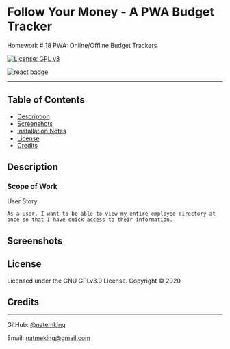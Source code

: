 # Follow Your Money - A PWA Budget Tracker
Homework # 18 PWA: Online/Offline Budget Trackers

<!-- [Offline Budget Tracker Deploy Link](https://follow-yr-money.herokuapp.com/) -->

[![License: GPL v3](https://img.shields.io/badge/License-GPLv3-blue.svg)](https://github.com/natemking/employee_directory/blob/main/LICENSE)

![react badge](https://img.shields.io/badge/react%20-%2320232a.svg?&style=for-the-badge&logo=react&logoColor=%2361DAFB")
<!-- ![html5 badge](https://img.shields.io/badge/html5%20-%23E34F26.svg?&style=flat&logo=html5&logoColor=white)
![css3 badge](https://img.shields.io/badge/css3%20-%231572B6.svg?&style=flat&logo=css3&logoColor=white)
![javascript badge](https://img.shields.io/badge/javascript%20-%23323330.svg?&style=flat&logo=javascript&logoColor=%23F7DF1E)
![node.js badge](https://img.shields.io/badge/Node.js%20-%2343853D.svg?&style=flat&logo=node.js&logoColor=white)
![express badge](https://img.shields.io/badge/Express.js%20-%23404d59.svg?&style=flat&logo=node.js&logoColor=white)
![mongodb badge](https://img.shields.io/badge/MongoDB-%234ea94b.svg?&style=flat&logo=mongodb&logoColor=white)
![mongoose badge](https://img.shields.io/badge/Mongoose-%23800.svg?&style=flat&logoColor=white)
![webpack badge](https://img.shields.io/badge/webpack%20-%238DD6F9.svg?&style=flat&logo=webpack&logoColor=black) -->


---
## Table of Contents
 * [Description](#description)
    <!-- + [Scope of Work](#scope-of-work)
    + [Progressive Web App Summary](#progressive-web-app-summary)
    + [Refactor and Redesign](#refactor-and-redesign)
    + [Added Functionality](#added-functionality)
    + [Modularization and Webpack](#modularization-and-webpack) -->
  * [Screenshots](#screenshots)
  * [Installation Notes](#installation-notes)
  * [License](#license)
  * [Credits](#credits)

## Description

### Scope of Work
User Story
```
As a user, I want to be able to view my entire employee directory at once so that I have quick access to their information.
```

## Screenshots

<!-- ![app gif](public/assets/images/screenshots/follow-your-money.gif)
<br>

_App Functionality_
<br> -->


## License
Licensed under the GNU GPLv3.0 License. Copyright © 2020

## Credits
<!-- 
* [Capitalize the first letter of every word with one line of code](<span>Photo by <a href="https://unsplash.com/@tannerboriack?utm_source=unsplash&amp;utm_medium=referral&amp;utm_content=creditCopyText">Tanner Boriack</a> on <a href="https://unsplash.com/s/photos/data-center?utm_source=unsplash&amp;utm_medium=referral&amp;utm_content=creditCopyText">Unsplash</a></span>)  

* [Random Color Palate](https://mycolor.space/)

* [Merge Multiple objects w/ sum of values by using the reduce() method](https://dev.to/ramonak/javascript-how-to-merge-multiple-objects-with-sum-of-values-43fd)

* [Using Fetch w/ async/await](https://dmitripavlutin.com/javascript-fetch-async-await/) 

* [Auto/ being applied the webpack-pwa-manifest icon file path output](https://github.com/arthurbergmz/webpack-pwa-manifest/issues/149)

* [Fix 'regenerator runtime is not defined error'](https://flaviocopes.com/parcel-regeneratorruntime-not-defined/)


* [Use CSS to have an element appear on hover](https://stackoverflow.com/questions/19062120/make-a-div-appear-on-hover-over-another-div)  -->

---

GitHub: [@natemking](https://github.com/natemking/)

Email: [natmeking@gmail.com](mailto:natmeking@gmail.com)

